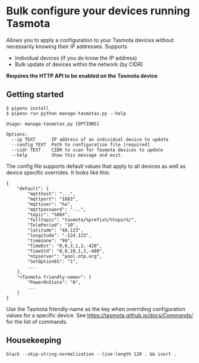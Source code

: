 # Bulk configure your devices running Tasmota

Allows you to apply a configuration to your Tasmota devices without necessarily knowing their IP addresses. Supports

- Individual devices (if you do know the IP address)
- Bulk update of devices within the network (by CIDR)

__Requires the HTTP API to be enabled on the Tasmota device__

## Getting started

```
$ pipenv install
$ pipenv run python manage-tasmotas.py --help

Usage: manage-tasmotas.py [OPTIONS]

Options:
  --ip TEXT      IP address of an individual device to update
  --config TEXT  Path to configuration file [required]
  --cidr TEXT    CIDR to scan for Tasmota devices to update
  --help         Show this message and exit.
```

The config file supports default values that apply to all devices as well as device specific overrides. It looks like this:

```
{
    "default": {
        "mqtthost": "...",
        "mqttport": "1883",
        "mqttuser": "ha",
        "mqttpassword": "...",
        "topic": "%06X",
        "fulltopic": "tasmota/%prefix%/%topic%/",
        "TelePeriod": "10",
        "latitude": "48.123",
        "longitude": "-124.123",
        "timezone": "99",
        "TimeDst": "0,0,3,1,2,-420",
        "TimeStd": "0,0,10,1,3,-480",
        "ntpserver": "pool.ntp.org",
        "SetOption65": "1",
        ...
    },
    "<Tasmota friendly-name>": {
        "PowerOnState": "0",
        ...
    }
}
```

Use the Tasmota friendly-name as the key when overriding configuration values for a specific device. See https://tasmota.github.io/docs/Commands/ for the list of commands.

## Housekeeping

`black --skip-string-normalization --line-length 120 . && isort .`